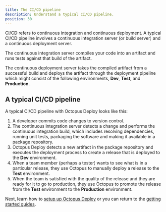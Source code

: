 ```yaml
---
title: The CI/CD pipeline
description: Understand a typical CI/CD pipeline.
position: 30
---
```


CI/CD refers to continuous integration and continuous deployment. A typical CI/CD pipeline involves a continuous integration server (or build server) and a continuous deployment server.

The continuous integration server compiles your code into an artifact and runs tests against that build of the artifact. 

The continuous deployment server takes the compiled artifact from a successful build and deploys the artifact through the deployment pipeline which might consist of the following environments, **Dev**, **Test**, and **Production**.

## A typical CI/CD pipeline

A typical CI/CD pipeline with Octopus Deploy looks like this:

1. A developer commits code changes to version control.
1. The continuous integration server detects a change and performs the continuous integration build, which includes resolving dependencies, running unit tests, packaging the software and making it available in a package repository.
1. Octopus Deploy detects a new artifact in the package repository and executes the deployment process to create a release that is deployed to the **Dev** environment.
1. When a team member (perhaps a tester) wants to see what is in a particular release, they use Octopus to manually deploy a release to the **Test** environment.
1. When the team is satisfied with the quality of the release and they are ready for it to go to production, they use Octopus to promote the release from the **Test** environment to the **Production** environment.

Next, learn how to [setup up Octopus Deploy](/docs/getting-started/setup-octopus-deploy.md) or you can return to the [getting started guides](/docs/getting-started/getting-started-guides.md).

